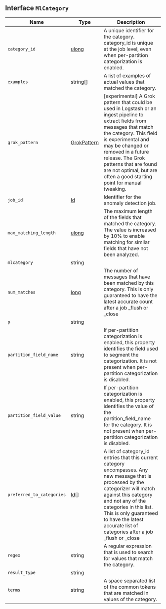 ## Interface `MlCategory`

| Name | Type | Description |
| - | - | - |
| `category_id` | [ulong](./ulong.md) | A unique identifier for the category. category_id is unique at the job level, even when per-partition categorization is enabled. |
| `examples` | string[] | A list of examples of actual values that matched the category. |
| `grok_pattern` | [GrokPattern](./GrokPattern.md) | [experimental] A Grok pattern that could be used in Logstash or an ingest pipeline to extract fields from messages that match the category. This field is experimental and may be changed or removed in a future release. The Grok patterns that are found are not optimal, but are often a good starting point for manual tweaking. |
| `job_id` | [Id](./Id.md) | Identifier for the anomaly detection job. |
| `max_matching_length` | [ulong](./ulong.md) | The maximum length of the fields that matched the category. The value is increased by 10% to enable matching for similar fields that have not been analyzed. |
| `mlcategory` | string | &nbsp; |
| `num_matches` | [long](./long.md) | The number of messages that have been matched by this category. This is only guaranteed to have the latest accurate count after a job _flush or _close |
| `p` | string | &nbsp; |
| `partition_field_name` | string | If per-partition categorization is enabled, this property identifies the field used to segment the categorization. It is not present when per-partition categorization is disabled. |
| `partition_field_value` | string | If per-partition categorization is enabled, this property identifies the value of the partition_field_name for the category. It is not present when per-partition categorization is disabled. |
| `preferred_to_categories` | [Id](./Id.md)[] | A list of category_id entries that this current category encompasses. Any new message that is processed by the categorizer will match against this category and not any of the categories in this list. This is only guaranteed to have the latest accurate list of categories after a job _flush or _close |
| `regex` | string | A regular expression that is used to search for values that match the category. |
| `result_type` | string | &nbsp; |
| `terms` | string | A space separated list of the common tokens that are matched in values of the category. |
